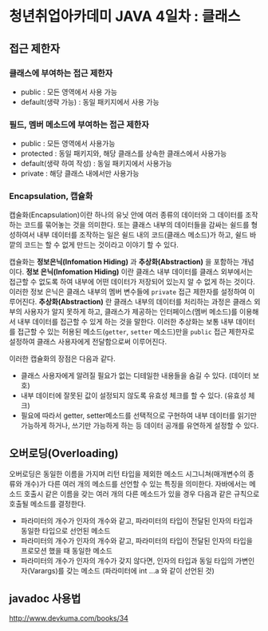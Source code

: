 # 청년취업아카데미 JAVA 4일차 : 클래스

## 접근 제한자

### 클래스에 부여하는 접근 제한자

- public : 모든 영역에서 사용 가능
- default(생략 가능) : 동일 패키지에서 사용 가능

### 필드, 멤버 메소드에 부여하는 접근 제한자

- public : 모든 영역에서 사용가능
- protected : 동일 패키지와, 해당 클래스를 상속한 클래스에서 사용가능
- default(생략 하여 작성) : 동일 패키지에서 사용가능
- private : 해당 클래스 내에서만 사용가능

### Encapsulation, 캡슐화

캡술화(Encapsulation)이란 하나의 유닛 안에 여러 종류의 데이터와 그 데이터를 조작하는 코드를 묶어놓는 것을 의미한다. 또는 클래스 내부의 데이터들을 감싸는 쉴드를 형성하여서 내부 데이터를 조작하는 일은 쉴드 내의 코드(클래스 메소드)가 하고, 쉴드 바깥의 코드는 할 수 없게 만드는 것이라고 이야기 할 수 있다.

캡슐화는 **정보은닉(Infomation Hiding)** 과 **추상화(Abstraction)** 을 포함하는 개념이다. **정보 은닉(Infomation Hiding)** 이란 클래스 내부 데이터를 클래스 외부에서는 접근할 수 없도록 하여 내부에 어떤 데이터가 저장되어 있는지 알 수 없게 하는 것이다. 이러한 정보 은닉은 클래스 내부의 멤버 변수들에 `private` 접근 제한자를 설정하여 이루어진다. **추상화(Abstraction)** 란 클래스 내부의 데이터를 처리하는 과정은 클래스 외부의 사용자가 알지 못하게 하고, 클래스가 제공하는 인터페이스(멤버 메소드)를 이용해서 내부 데이터를 접근할 수 있게 하는 것을 말한다. 이러한 추상화는 보통 내부 데이터를 접근할 수 있는 허용된 메소드(`getter`, `setter` 메소드)만을 `public` 접근 제한자로 설정하여 클래스 사용자에게 전달함으로써 이루어진다.

이러한 캡슐화의 장점은 다음과 같다.

- 클래스 사용자에게 알려질 필요가 없는 디테일한 내용들을 숨길 수 있다. (데이터 보호)
- 내부 데이터에 잘못된 값이 설정되지 않도록 유효성 체크를 할 수 있다. (유효성 체크)
- 필요에 따라서 getter, setter메소드를 선택적으로 구현하여 내부 데이터를 읽기만 가능하게 하거나, 쓰기만 가능하게 하는 등 데이터 공개를 유연하게 설정할 수 있다.

## 오버로딩(Overloading)

오버로딩은 동일한 이름을 가지며 리턴 타입을 제외한 메소드 시그니쳐(매개변수의 종류와 개수)가 다른 여러 개의 메소드를 선언할 수 있는 특징을 의미한다. 자바에서는 메소드 호출시 같은 이름을 갖는 여러 개의 다른 메소드가 있을 경우 다음과 같은 규칙으로 호출될 메소드를 결정한다.

- 파라미터의 개수가 인자의 개수와 같고, 파라미터의 타입이 전달된 인자의 타입과 동일한 타입으로 선언된 메소드
- 파라미터의 개수가 인자의 개수와 같고, 파라미터의 타입이 전달된 인자의 타입을 프로모션 했을 때 동일한 메소드
- 파라미터의 개수가 인자의 개수가 갖지 않다면, 인자의 타입과 동일 타입의 가변인자(Varargs)를 갖는 메소드 (파라미터에 int ...a 와 같이 선언된 것)

## javadoc 사용법

http://www.devkuma.com/books/34

